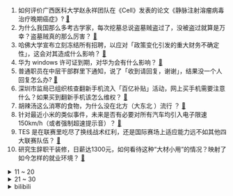 1. 如何评价广西医科大学赵永祥团队在《Cell》发表的论文《静脉注射溶瘤病毒治疗晚期癌症》? [:link:](https://www.zhihu.com/question/14810091628)
2. 为什么我国那么多考古学家，每次挖墓总说盗墓贼盗过了，没被盗过就算是万幸？盗墓贼真的那么厉害？ [:link:](https://www.zhihu.com/question/64914094)
3. 哈佛大学宣布立刻冻结所有招聘，以应对「政策变化引发的重大财务不确定性」，这会对其造成什么影响？ [:link:](https://www.zhihu.com/question/14687294305)
4. 华为 windows 许可证到期，对华为会有什么影响？ [:link:](https://www.zhihu.com/question/14837910553)
5. 普通职员在中层干部群里下通知，说了「收到请回复，谢谢」，结果没一个人回复怎么办? [:link:](https://www.zhihu.com/question/595526596)
6. 深圳市监局已组织核查翻新手机流入「百亿补贴」活动，网上买手机需要注意什么？如果买到翻新手机该怎么维权？ [:link:](https://www.zhihu.com/question/14941816448)
7. 胡辣汤这么消寒的食物，为什么没在北方（大东北 ）流行 ？ [:link:](https://www.zhihu.com/question/424263115)
8. 针对最近小米的类似事件，未来是否有必要对所有汽车均引入电子限速150km/h（或者强制超速提示音）？ [:link:](https://www.zhihu.com/question/14690171550)
9. TES 是在联赛里吃尽了换线战术红利，还是国际赛场上适应能力远不如其他四大联赛队伍？ [:link:](https://www.zhihu.com/question/14958797222)
10. 研究生辞职干装修，日薪达1300元，如何看待这种“大材小用”的情况？映射了如今怎样的就业环境？ [:link:](https://www.zhihu.com/question/14569802080)
<details>
<summary>11 ~ 20</summary>

11. 蜜雪冰城被曝使用过夜水果切片，饮料杯盖中苍蝇乱爬，店员称不敢喝自家柠檬水「有点害怕」，具体情况如何？ [:link:](https://www.zhihu.com/question/14966285810)
12. 佐助杀了鼬之后为什么不高兴？ [:link:](https://www.zhihu.com/question/589878763)
13. 社会上的阴暗面和各种危险，需要在孩子很小的时候就告知吗？ [:link:](https://www.zhihu.com/question/12894602195)
14. 2025年前两个月社融规模增量9.29万亿，新增人民币贷款6.14万亿，2月M2同比增7%，如何解读？ [:link:](https://www.zhihu.com/question/14953990007)
15. 如何看待 QS 发布的 2025 世界大学学科排名？ [:link:](https://www.zhihu.com/question/14840051388)
16. 水真的不能被压缩吗？若强行把水一直压缩，又会发生什么？ [:link:](https://www.zhihu.com/question/11542801055)
17. 日本漫画《名侦探柯南》为什么这么多年时间进展缓慢，其完结的阻力有哪些？ [:link:](https://www.zhihu.com/question/7789987260)
18. 董明珠讽刺「炒高股价成首富」，小米高管疑似回应，如何看待此事？ [:link:](https://www.zhihu.com/question/14946902526)
19. 36 名男子被同一女友诱导买房，官方称共 15 名女销售参与，女销售涉嫌哪些违法行为？要承担什么责任？ [:link:](https://www.zhihu.com/question/14888943887)
20. 「凌晨惊醒时，总感觉床边站着黑影」？为什么这类「清醒梦魇」会「全球恐惧同频」？如何用心理学解读？ [:link:](https://www.zhihu.com/question/14375497836)
</details>
<details>
<summary>21 ~ 30</summary>

21. 如何看待网友称沈阳让小米SU7 Ultra车主签安全承诺书，交警澄清「为整治飙车，不针对特定车型」？ [:link:](https://www.zhihu.com/question/14921277475)
22. 杨铭宇黄焖鸡后厨乱象频发，连锁餐企应该如何更好地监管加盟商以确保食品安全？ [:link:](https://www.zhihu.com/question/14756966270)
23. 麦琳参加综艺《我们的爸爸》被抵制，李行亮仍在家待业，对于黑红流量节目组应该给她机会还是要多一些考量？ [:link:](https://www.zhihu.com/question/14828124748)
24. 男子使用 AI 捏造「顶流明星在澳门输 10 亿」谣言，被依法拘留，如何从根源上打击这种造谣行为？ [:link:](https://www.zhihu.com/question/14909588443)
25. 现在双非研究生毕业后也不好找工作，为什么还有那么多人考研? [:link:](https://www.zhihu.com/question/13697574865)
26. 当今芯片界三大掌门：英伟达黄仁勋、AMD 苏姿丰，再到英特尔陈立武，如何评价华人一统芯片江湖的格局？ [:link:](https://www.zhihu.com/question/14821914445)
27. 既然戏曲属于文化，那么为什么很多老一辈的戏曲人都是文盲半文盲？ [:link:](https://www.zhihu.com/question/12855406498)
28. 给蜜蜂喂白糖水来造假蜂蜜，这种说法是真实存在的吗？ [:link:](https://www.zhihu.com/question/385149769)
29. 李逵的嗜杀是否消解了梁山正义性？ [:link:](https://www.zhihu.com/question/14674514584)
30. 塞尔吉尼奥归化成功，他将在国家队扮演什么样的角色？ [:link:](https://www.zhihu.com/question/14551058192)
</details><details>
<summary>bilibili</summary>

</details>